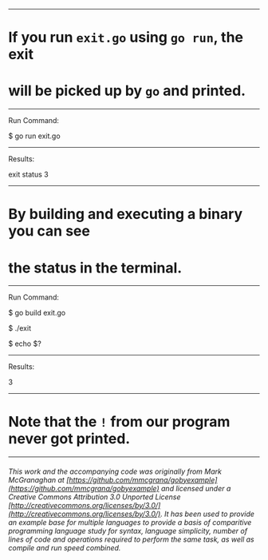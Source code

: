 

_______________________________________________________________________________
#  If you run `exit.go` using `go run`, the exit
# will be picked up by `go` and printed.

_______________________________________________________________________________
Run Command:

$ go run exit.go

_______________________________________________________________________________
Results:

exit status 3

_______________________________________________________________________________
# By building and executing a binary you can see
# the status in the terminal.

_______________________________________________________________________________
Run Command:

$ go build exit.go

$ ./exit

$ echo $?

_______________________________________________________________________________
Results:

3

_______________________________________________________________________________
# Note that the `!` from our program never got printed.

___

###### This work and the accompanying code was originally from Mark McGranaghan at [https://github.com/mmcgrana/gobyexample](https://github.com/mmcgrana/gobyexample) and licensed under a Creative Commons Attribution 3.0 Unported License [http://creativecommons.org/licenses/by/3.0/](http://creativecommons.org/licenses/by/3.0/). It has been used to provide an example base for multiple languages to provide a basis of comparitive programming language study for syntax, language simplicity, number of lines of code and operations required to perform the same task, as well as compile and run speed combined.